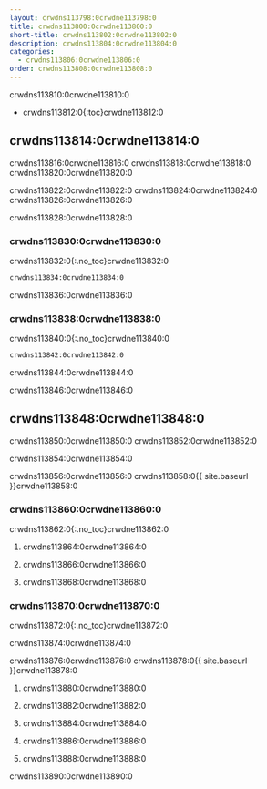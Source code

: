 ```yaml
---
layout: crwdns113798:0crwdne113798:0
title: crwdns113800:0crwdne113800:0
short-title: crwdns113802:0crwdne113802:0
description: crwdns113804:0crwdne113804:0
categories:
  - crwdns113806:0crwdne113806:0
order: crwdns113808:0crwdne113808:0
---
```

crwdns113810:0crwdne113810:0

- crwdns113812:0{:toc}crwdne113812:0

## crwdns113814:0crwdne113814:0

crwdns113816:0crwdne113816:0 crwdns113818:0crwdne113818:0 crwdns113820:0crwdne113820:0

crwdns113822:0crwdne113822:0 crwdns113824:0crwdne113824:0 crwdns113826:0crwdne113826:0

crwdns113828:0crwdne113828:0

### crwdns113830:0crwdne113830:0

crwdns113832:0{:.no_toc}crwdne113832:0

```bash
crwdns113834:0crwdne113834:0
```

crwdns113836:0crwdne113836:0

### crwdns113838:0crwdne113838:0

crwdns113840:0{:.no_toc}crwdne113840:0

```bash
crwdns113842:0crwdne113842:0
```

crwdns113844:0crwdne113844:0

crwdns113846:0crwdne113846:0

## crwdns113848:0crwdne113848:0

crwdns113850:0crwdne113850:0 crwdns113852:0crwdne113852:0

crwdns113854:0crwdne113854:0

crwdns113856:0crwdne113856:0 crwdns113858:0{{ site.baseurl }}crwdne113858:0

### crwdns113860:0crwdne113860:0

crwdns113862:0{:.no_toc}crwdne113862:0

1. crwdns113864:0crwdne113864:0

2. crwdns113866:0crwdne113866:0

3. crwdns113868:0crwdne113868:0

### crwdns113870:0crwdne113870:0

crwdns113872:0{:.no_toc}crwdne113872:0

crwdns113874:0crwdne113874:0

crwdns113876:0crwdne113876:0 crwdns113878:0{{ site.baseurl }}crwdne113878:0

1. crwdns113880:0crwdne113880:0

2. crwdns113882:0crwdne113882:0

3. crwdns113884:0crwdne113884:0

4. crwdns113886:0crwdne113886:0

5. crwdns113888:0crwdne113888:0

crwdns113890:0crwdne113890:0
